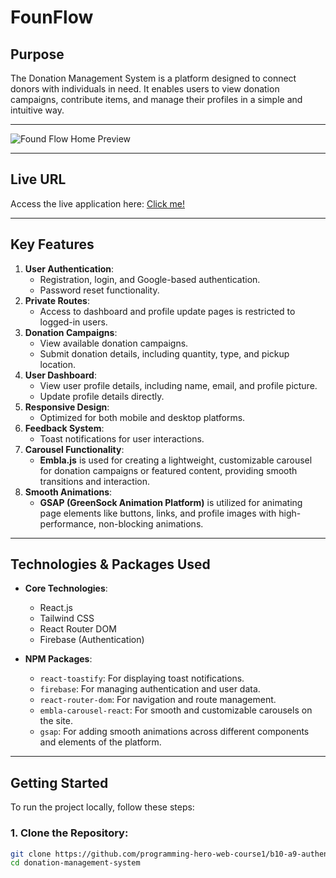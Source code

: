 # **FounFlow**

## **Purpose**
The Donation Management System is a platform designed to connect donors with individuals in need. It enables users to view donation campaigns, contribute items, and manage their profiles in a simple and intuitive way.

---

![Found Flow Home Preview](https://i.ibb.co/R9TdDqw/web-home.png)

---

## **Live URL**
Access the live application here: [Click me!](#https://winter-clothing-donation-5e2c9.web.app/)

---

## **Key Features**
1. **User Authentication**:
   - Registration, login, and Google-based authentication.
   - Password reset functionality.
2. **Private Routes**:
   - Access to dashboard and profile update pages is restricted to logged-in users.
3. **Donation Campaigns**:
   - View available donation campaigns.
   - Submit donation details, including quantity, type, and pickup location.
4. **User Dashboard**:
   - View user profile details, including name, email, and profile picture.
   - Update profile details directly.
5. **Responsive Design**:
   - Optimized for both mobile and desktop platforms.
6. **Feedback System**:
   - Toast notifications for user interactions.
7. **Carousel Functionality**:
   - **Embla.js** is used for creating a lightweight, customizable carousel for donation campaigns or featured content, providing smooth transitions and interaction.
8. **Smooth Animations**:
   - **GSAP (GreenSock Animation Platform)** is utilized for animating page elements like buttons, links, and profile images with high-performance, non-blocking animations.

---

## **Technologies & Packages Used**
- **Core Technologies**:
  - React.js
  - Tailwind CSS
  - React Router DOM
  - Firebase (Authentication)
  
- **NPM Packages**:
  - `react-toastify`: For displaying toast notifications.
  - `firebase`: For managing authentication and user data.
  - `react-router-dom`: For navigation and route management.
  - `embla-carousel-react`: For smooth and customizable carousels on the site.
  - `gsap`: For adding smooth animations across different components and elements of the platform.

---

## **Getting Started**
To run the project locally, follow these steps:

### 1. Clone the Repository:
```bash
git clone https://github.com/programming-hero-web-course1/b10-a9-authentication-Mthe001
cd donation-management-system
